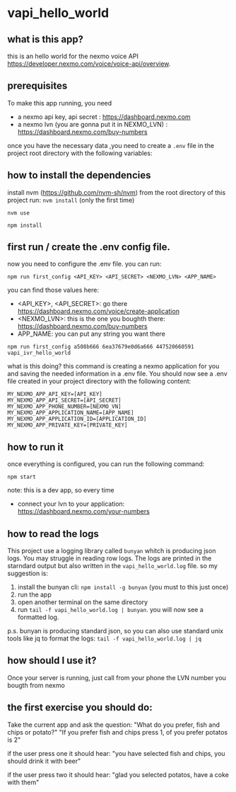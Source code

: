 # vapi_hello_world

## what is this app?
this is an hello world for the nexmo voice API https://developer.nexmo.com/voice/voice-api/overview.


## prerequisites
To make this app running, you need 
 - a nexmo api key, api secret : https://dashboard.nexmo.com
 - a nexmo lvn (you are gonna put it in NEXMO_LVN) : https://dashboard.nexmo.com/buy-numbers


once you have the necessary data ,you need to create a `.env` file in the project root directory with the following variables:


## how to install the dependencies
install nvm (https://github.com/nvm-sh/nvm)
from the root directory of this project run:
`nvm install` (only the first time)

`nvm use`

`npm install`

## first run / create the .env config file.
now you need to configure the .env file. you can run: 

`npm run first_config <API_KEY> <API_SECRET> <NEXMO_LVN> <APP_NAME>`

you can find those values here:
 - <API_KEY>, <API_SECRET>: go there https://dashboard.nexmo.com/voice/create-application
 - <NEXMO_LVN>:  this is the one you boughth there: https://dashboard.nexmo.com/buy-numbers
 - APP_NAME: you can put any string you want there

`npm run first_config a508b666 6ea37679e0d6a666 447520660591 vapi_ivr_hello_world`


what is this doing? 
this command is creating a nexmo application for you and saving the needed information in a .env file.
You should now see a .env file created in your project directory with the following content:

```
MY_NEXMO_APP_API_KEY=[API_KEY]
MY_NEXMO_APP_API_SECRET=[API_SECRET]
MY_NEXMO_APP_PHONE_NUMBER=[NEXMO_VN]
MY_NEXMO_APP_APPLICATION_NAME=[APP_NAME]
MY_NEXMO_APP_APPLICATION_ID=[APPLICATION_ID]
MY_NEXMO_APP_PRIVATE_KEY=[PRIVATE_KEY]

```

## how to run it
once everything is configured, you can run the following command:

`npm start`


note: 
this is a dev app, so every time 
 - connect your lvn to your application: https://dashboard.nexmo.com/your-numbers


## how to read the logs
This project use a logging library called `bunyan` whitch is producing json logs.
You may struggle in reading row logs. The logs are printed in the starndard output but also written in the `vapi_hello_world.log` file. so my suggestion is: 
1. install the bunyan cli: `npm install -g bunyan` (you must to this just once)
2. run the app
3. open another terminal on the same directory
4. run `tail -f vapi_hello_world.log | bunyan`. you will now see a formatted log. 

p.s. bunyan is producing standard json, so you can also use standard unix tools like jq to format the logs: `tail -f vapi_hello_world.log | jq`




## how should I use it?
Once your server is running, just call from your phone the LVN number you bougth from nexmo

## the first exercise you should do:
Take the current app and ask the question: 
"What do you prefer, fish and chips or potato?"
"If you prefer fish and chips press 1, of you prefer potatos is 2"

if the user press one it should hear:
"you have selected fish and chips, you should drink it with beer"

if the user press two it should hear:
"glad you selected potatos, have a coke with them"


